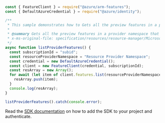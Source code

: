 ```javascript
const { FeatureClient } = require("@azure/arm-features");
const { DefaultAzureCredential } = require("@azure/identity");

/**
 * This sample demonstrates how to Gets all the preview features in a provider namespace that are available through AFEC for the subscription.
 *
 * @summary Gets all the preview features in a provider namespace that are available through AFEC for the subscription.
 * x-ms-original-file: specification/resources/resource-manager/Microsoft.Features/stable/2021-07-01/examples/listProviderFeatures.json
 */
async function listProviderFeatures() {
  const subscriptionId = "subid";
  const resourceProviderNamespace = "Resource Provider Namespace";
  const credential = new DefaultAzureCredential();
  const client = new FeatureClient(credential, subscriptionId);
  const resArray = new Array();
  for await (let item of client.features.list(resourceProviderNamespace)) {
    resArray.push(item);
  }
  console.log(resArray);
}

listProviderFeatures().catch(console.error);
```

Read the [SDK documentation](https://github.com/Azure/azure-sdk-for-js/blob/%40azure%2Farm-features_3.0.1/sdk/features/arm-features/README.md) on how to add the SDK to your project and authenticate.

